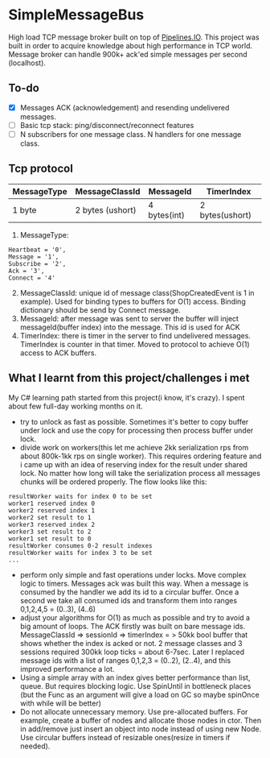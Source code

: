 # SimpleMessageBus
High load TCP message broker built on top of [Pipelines.IO](https://docs.microsoft.com/en-us/dotnet/standard/io/pipelines).
This project was built in order to acquire knowledge about high performance in TCP world.
Message broker can handle 900k+ ack'ed simple messages per second (localhost).

## To-do
- [x] Messages ACK (acknowledgement) and resending undelivered messages.
- [ ] Basic tcp stack: ping/disconnect/reconnect features
- [ ] N subscribers for one message class. N handlers for one message class.

## Tcp protocol

| MessageType | MessageClassId   | MessageId    | TimerIndex      |
|-------------|------------------|--------------|-----------------|
| 1 byte      | 2 bytes (ushort) | 4 bytes(int) | 2 bytes(ushort) |

1. MessageType:
```
Heartbeat = '0',
Message = '1',
Subscribe = '2',
Ack = '3',
Connect = '4'
```
2. MessageClassId: unique id of message class(ShopCreatedEvent is 1 in example). 
Used for binding types to buffers for O(1) access. Binding dictionary should be send by Connect message.
4. MessageId: after message was sent to server the buffer will inject messageId(buffer index) into the message. This id is used for ACK
5. TimerIndex: there is timer in the server to find undelivered messages. TimerIndex is counter in that timer. Moved to protocol to achieve O(1) access to ACK buffers.

## What I learnt from this project/challenges i met
My C# learning path started from this project(i know, it's crazy). I spent about few full-day working months on it.

- try to unlock as fast as possible. Sometimes it's better to copy buffer under lock and use the copy for processing
then process buffer under lock.
- divide work on workers(this let me achieve 2kk serialization rps from about 800k-1kk rps on single worker).
This requires ordering feature and i came up with an idea of reserving index for the result under shared lock.
No matter how long will take the serialization process all messages chunks will be ordered properly.
The flow looks like this:
```
resultWorker waits for index 0 to be set
worker1 reserved index 0
worker2 reserved index 1
worker2 set result to 1
worker3 reserved index 2
worker3 set result to 2
worker1 set result to 0
resultWorker consumes 0-2 result indexes
resultWorker waits for index 3 to be set
...
```
- perform only simple and fast operations under locks. Move complex logic to timers.
  Messages ack was built this way. When a message is consumed by the handler we add its id to a circular buffer.
  Once a second we take all consumed ids and transform them into ranges 0,1,2,4,5 = (0..3), (4..6)
- adjust your algorithms for O(1) as much as possible and try to avoid a big amount of loops.
  The ACK firstly was built on bare message ids. MessageClassId => sessionId => timerIndex = > 50kk bool buffer
  that shows whether the index is acked or not. 2 message classes and 3 sessions required 300kk loop ticks = about 6-7sec.
  Later I replaced message ids with a list of ranges 0,1,2,3 = (0..2), (2..4), and this improved performance a lot.
- Using a simple array with an index gives better performance than list, queue. But requires blocking logic.
  Use SpinUntil in bottleneck places (but the Func as an argument will give a load on GC so maybe spinOnce with while will be better)
- Do not allocate unnecessary memory. Use pre-allocated buffers. For example, create a buffer of nodes and allocate those nodes in ctor.
  Then in add/remove just insert an object into node instead of using new Node. Use circular buffers instead of resizable ones(resize in timers if needed).
